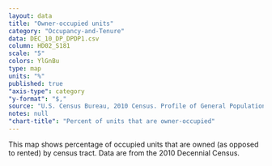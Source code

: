 ```yaml
---
layout: data
title: "Owner-occupied units"
category: "Occupancy-and-Tenure"
data: DEC_10_DP_DPDP1.csv
column: HD02_S181
scale: "5"
colors: YlGnBu
type: map
units: "%"
published: true
"axis-type": category
"y-format": "$,"
source: "U.S. Census Bureau, 2010 Census. Profile of General Population and Housing Characteristics."
notes: null
"chart-title": "Percent of units that are owner-occupied"
---
```


This map shows percentage of occupied units that are owned (as opposed to rented) by census tract. Data are from the 2010 Decennial Census.